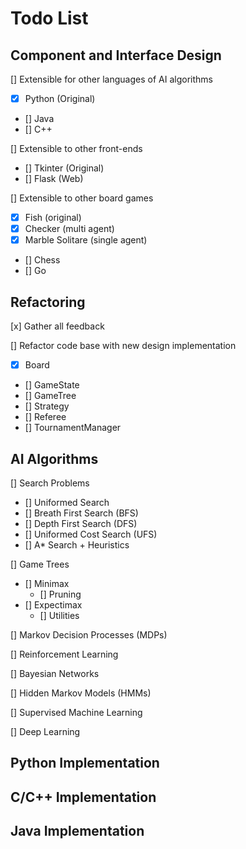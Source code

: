 # Todo List

## Component and Interface Design

[] Extensible for other languages of AI algorithms

- [x] Python (Original)
- []  Java
- []  C++

[] Extensible to other front-ends

- [] Tkinter (Original)
- [] Flask (Web)

[] Extensible to other board games

- [x] Fish (original)
- [x] Checker (multi agent)
- [x] Marble Solitare (single agent)
- []  Chess
- []  Go

## Refactoring

[x] Gather all feedback  

[] Refactor code base with new design implementation
  - [x] Board
  - []  GameState
  - []  GameTree
  - []  Strategy
  - []  Referee
  - []  TournamentManager

## AI Algorithms

[] Search Problems

- [] Uniformed Search
- [] Breath First Search (BFS)
- [] Depth First Search (DFS)
- [] Uniformed Cost Search (UFS)
- [] A* Search + Heuristics

[] Game Trees

- [] Minimax
  - [] Pruning
- [] Expectimax
  - [] Utilities

[] Markov Decision Processes (MDPs)

[] Reinforcement Learning

[] Bayesian Networks

[] Hidden Markov Models (HMMs)

[] Supervised Machine Learning

[] Deep Learning

## Python Implementation

## C/C++ Implementation

## Java Implementation
